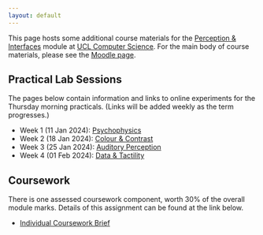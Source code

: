 ```yaml
---
layout: default
---
```

This page hosts some additional course materials for the
[Perception & Interfaces](https://www.ucl.ac.uk/module-catalogue/modules/perception-and-interfaces-COMP0160)
module at [UCL Computer Science](https://www.ucl.ac.uk/computer-science/).
For the main body of course materials, please see the
[Moodle page](https://moodle.ucl.ac.uk/course/view.php?id=33682).

## Practical Lab Sessions

The pages below contain information and links to online experiments for the Thursday
morning practicals. (Links will be added weekly as the term progresses.)

* Week 1 (11 Jan 2024): [Psychophysics](lab1.html)
* Week 2 (18 Jan 2024): [Colour & Contrast](lab2.html)
* Week 3 (25 Jan 2024): [Auditory Perception](lab3.html)
* Week 4 (01 Feb 2024): [Data & Tactility](lab4.html)

<!--
Briefings for weeks 5-10 are on [Moodle](https://moodle.ucl.ac.uk/course/view.php?id=30035&section=17#tabs-tree-start).
These make use of [Unity](https://unity.com/download), please install this before Lab 5
if you have not done so already. The suggested Unity version is 2019.4.34f1
[[Windows](https://download.unity3d.com/download_unity/6a9faed444f2/UnityDownloadAssistant-2019.4.34f1.exe),
[Mac](https://download.unity3d.com/download_unity/6a9faed444f2/UnityDownloadAssistant-2019.4.34f1.dmg)],
but in practice more recent versions also seem to work fine.

The custom Unity packages for these labs can be downloaded from the links below:

* [Weeks 5-7](https://github.com/davidswapp/CD_ratios/archive/refs/heads/main.zip)
* [Week 8](https://github.com/davidswapp/CD_ratios/raw/main/lab8.unitypackage)
* [Weeks 9-10](https://github.com/davidswapp/CD_ratios/raw/main/lab9.unitypackage)

Some additional Unity code developed in later sessions may be found in the
[Unity](https://github.com/comp0160/unity) repository.
-->

## Coursework

There is one assessed coursework component, worth 30% of the overall module marks.
Details of this assignment can be found at the link below.

* [Individual Coursework Brief](coursework.html)
